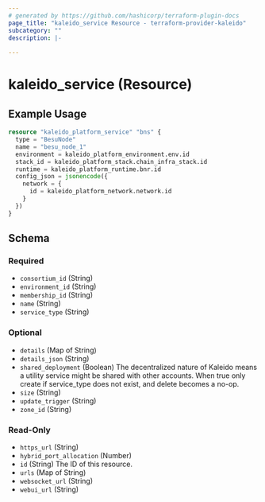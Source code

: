 ```yaml
---
# generated by https://github.com/hashicorp/terraform-plugin-docs
page_title: "kaleido_service Resource - terraform-provider-kaleido"
subcategory: ""
description: |-
  
---
```


# kaleido_service (Resource)



## Example Usage

```terraform
resource "kaleido_platform_service" "bns" {
  type = "BesuNode"
  name = "besu_node_1"
  environment = kaleido_platform_environment.env.id
  stack_id = kaleido_platform_stack.chain_infra_stack.id
  runtime = kaleido_platform_runtime.bnr.id
  config_json = jsonencode({
    network = {
      id = kaleido_platform_network.network.id
    }
  })
}
```

<!-- schema generated by tfplugindocs -->
## Schema

### Required

- `consortium_id` (String)
- `environment_id` (String)
- `membership_id` (String)
- `name` (String)
- `service_type` (String)

### Optional

- `details` (Map of String)
- `details_json` (String)
- `shared_deployment` (Boolean) The decentralized nature of Kaleido means a utility service might be shared with other accounts. When true only create if service_type does not exist, and delete becomes a no-op.
- `size` (String)
- `update_trigger` (String)
- `zone_id` (String)

### Read-Only

- `https_url` (String)
- `hybrid_port_allocation` (Number)
- `id` (String) The ID of this resource.
- `urls` (Map of String)
- `websocket_url` (String)
- `webui_url` (String)
